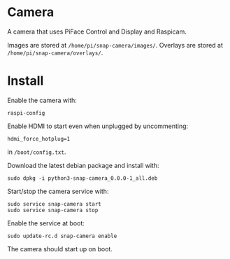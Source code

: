 Camera
======
A camera that uses PiFace Control and Display and Raspicam.

Images are stored at `/home/pi/snap-camera/images/`.
Overlays are stored at `/home/pi/snap-camera/overlays/`.


Install
=======
Enable the camera with:

    raspi-config

Enable HDMI to start even when unplugged by uncommenting:

    hdmi_force_hotplug=1

in `/boot/config.txt`.

Download the latest debian package and install with:

    sudo dpkg -i python3-snap-camera_0.0.0-1_all.deb

Start/stop the camera service with:

    sudo service snap-camera start
    sudo service snap-camera stop

Enable the service at boot:

    sudo update-rc.d snap-camera enable

The camera should start up on boot.
